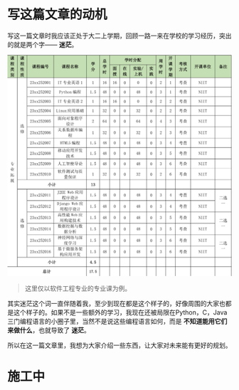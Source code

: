 # 写这篇文章的动机

写这一篇文章时我应该正处于大二上学期，回顾一路一来在学校的学习经历，突出的就是两个字—— **迷茫**。

![2023级软件工程专业课程培养方案](Image/image03.png)

> 这里仅以软件工程专业的专业课为例。

其实迷茫这个词一直伴随着我，至少到现在都是这个样子的，好像周围的大家也都是这个样子的。如果不是一些额外的学习，我现在还被局限在Python，C，Java三门编程语言的小圈子里，当然不是说这些编程语言如何，而是 **不知道能用它们来做什么**，也就导致了 **迷茫**。

所以在这一篇文章里，我想为大家介绍一些东西，让大家对未来能有更好的规划。

# 施工中